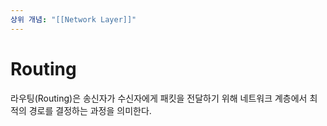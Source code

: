 ```yaml
---
상위 개념: "[[Network Layer]]"
---
```

# Routing 
라우팅(Routing)은 송신자가 수신자에게 패킷을 전달하기 위해 네트워크 계층에서 최적의 경로를 결정하는 과정을 의미한다.